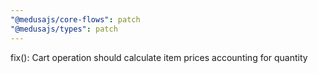 ```yaml
---
"@medusajs/core-flows": patch
"@medusajs/types": patch
---
```


fix(): Cart operation should calculate item prices accounting for quantity
